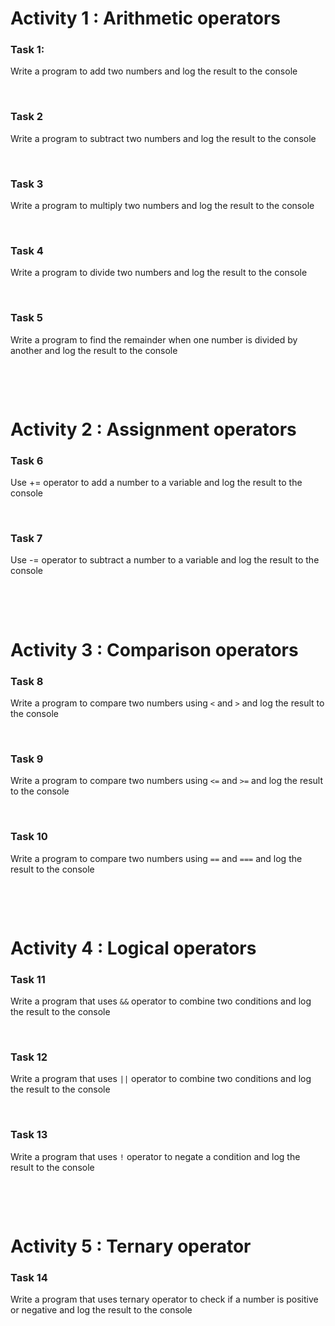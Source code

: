 # Activity 1 : Arithmetic operators

### Task 1:

Write a program to add two numbers and log the result to the console

&nbsp;

### Task 2

Write a program to subtract two numbers and log the result to the console

&nbsp;

### Task 3

Write a program to multiply two numbers and log the result to the console

&nbsp;

### Task 4

Write a program to divide two numbers and log the result to the console

&nbsp;

### Task 5

Write a program to find the remainder when one number is divided by another and log the result to the console

&nbsp;

&nbsp;

# Activity 2 : Assignment operators

### Task 6

Use += operator to add a number to a variable and log the result to the console

&nbsp;

### Task 7

Use -= operator to subtract a number to a variable and log the result to the console

&nbsp;

&nbsp;

# Activity 3 : Comparison operators

### Task 8

Write a program to compare two numbers using `<` and `>` and log the result to the console

&nbsp;

### Task 9

Write a program to compare two numbers using `<=` and `>=` and log the result to the console

&nbsp;

### Task 10

Write a program to compare two numbers using `==` and `===` and log the result to the console

&nbsp;

&nbsp;

# Activity 4 : Logical operators

### Task 11

Write a program that uses `&&` operator to combine two conditions and log the result to the console

&nbsp;

### Task 12

Write a program that uses `||` operator to combine two conditions and log the result to the console

&nbsp;

### Task 13

Write a program that uses `!` operator to negate a condition and log the result to the console

&nbsp;

&nbsp;

# Activity 5 : Ternary operator

### Task 14

Write a program that uses ternary operator to check if a number is positive or negative and log the result to the console

&nbsp;

&nbsp;
&nbsp;

&nbsp;
&nbsp;

&nbsp;
&nbsp;

&nbsp;
&nbsp;

&nbsp;
